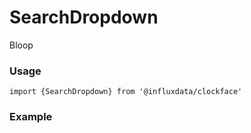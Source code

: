 # SearchDropdown

Bloop

### Usage

```tsx
import {SearchDropdown} from '@influxdata/clockface'
```

### Example

<!-- STORY -->

<!-- STORY HIDE START -->

<!-- STORY HIDE END -->

<!-- PROPS -->

